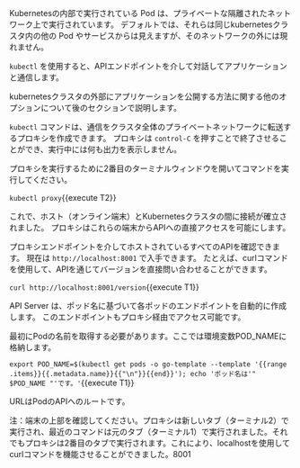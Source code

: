 Kubernetesの内部で実行されている Pod は、プライベートな隔離されたネットワーク上で実行されています。
  デフォルトでは、それらは同じkubernetesクラスタ内の他の Pod やサービスからは見えますが、そのネットワークの外には現れません。

`kubectl` を使用すると、APIエンドポイントを介して対話してアプリケーションと通信します。

kubernetesクラスタの外部にアプリケーションを公開する方法に関する他のオプションについて後のセクションで説明します。

`kubectl` コマンドは、通信をクラスタ全体のプライベートネットワークに転送するプロキシを作成できます。
プロキシは `control-C` を押すことで終了させることができ、実行中には何も出力を表示しません。

プロキシを実行するために2番目のターミナルウィンドウを開いてコマンドを実行してください。

`kubectl proxy`{{execute T2}}

これで、ホスト（オンライン端末）とKubernetesクラスタの間に接続が確立されました。
プロキシはこれらの端末からAPIへの直接アクセスを可能にします。

プロキシエンドポイントを介してホストされているすべてのAPIを確認できます。
  現在は `http://localhost:8001` で入手できます。
  たとえば、curlコマンドを使用して、APIを通じてバージョンを直接問い合わせることができます。

`curl http://localhost:8001/version`{{execute T1}}

API Server は、ポッド名に基づいて各ポッドのエンドポイントを自動的に作成します。
このエンドポイントもプロキシ経由でアクセス可能です。

最初にPodの名前を取得する必要があります。ここでは環境変数POD_NAMEに格納します。

`export POD_NAME=$(kubectl get pods -o go-template --template '{{range .items}}{{.metadata.name}}{{"\n"}}{{end}}'); echo 'ポッド名は'" $POD_NAME "'です。'`{{execute T1}}

URLはPodのAPIへのルートです。

注：端末の上部を確認してください。プロキシは新しいタブ（ターミナル2）で実行され、最近のコマンドは元のタブ（ターミナル1）で実行されました。それでもプロキシは2番目のタブで実行されます。これにより、localhostを使用してcurlコマンドを機能させることができました。8001
